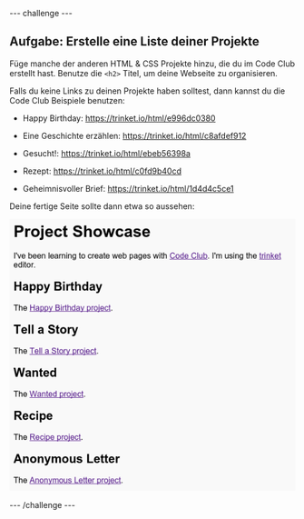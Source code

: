 --- challenge ---
## Aufgabe: Erstelle eine Liste deiner Projekte 

Füge manche der anderen HTML &amp; CSS Projekte hinzu, die du im Code Club erstellt hast. Benutze die `<h2>` Titel, um deine Webseite zu organisieren. 

Falls du keine Links zu deinen Projekte haben solltest, dann kannst du die Code Club Beispiele benutzen:

+ Happy Birthday: <a href="https://trinket.io/html/e996dc0380">https://trinket.io/html/e996dc0380</a>

+ Eine Geschichte erzählen: <a href="https://trinket.io/html/c8afdef912">https://trinket.io/html/c8afdef912</a>

+ Gesucht!: <a href="https://trinket.io/html/ebeb56398a">https://trinket.io/html/ebeb56398a</a>

+ Rezept: <a href="https://trinket.io/html/c0fd9b40cd">https://trinket.io/html/c0fd9b40cd</a>

+ Geheimnisvoller Brief: <a href="https://trinket.io/html/1d4d4c5ce1">https://trinket.io/html/1d4d4c5ce1</a>

Deine fertige Seite sollte dann etwa so aussehen:

![screenshot](images/showcase-h2-projects.png)




--- /challenge ---